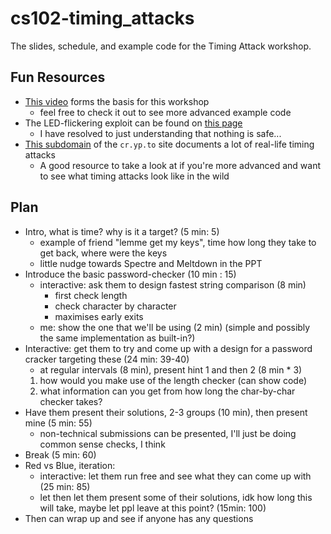 # cs102-timing_attacks
The slides, schedule, and example code for the Timing Attack workshop.

## Fun Resources

- [This video](https://youtu.be/XThL0LP3RjY) forms the basis for this workshop
  - feel free to check it out to see more advanced example code
- The LED-flickering exploit can be found on [this page](https://arstechnica.com/information-technology/2023/06/hackers-can-steal-cryptographic-keys-by-video-recording-connected-power-leds-60-feet-away/)
  - I have resolved to just understanding that nothing is safe...
- [This subdomain](https://timing.attacks.cr.yp.to/) of the `cr.yp.to` site documents a lot of real-life timing attacks
  - A good resource to take a look at if you're more advanced and want to see what timing attacks look like in the wild

## Plan

- Intro, what is time? why is it a target? (5 min: 5)
  - example of friend "lemme get my keys", time how long they take to get back, where were the keys
  - little nudge towards Spectre and Meltdown in the PPT
- Introduce the basic password-checker (10 min : 15)
  - interactive: ask them to design fastest string comparison (8 min)
    - first check length
    - check character by character
    - maximises early exits
  - me: show the one that we'll be using (2 min) (simple and possibly the same implementation as built-in?)
- Interactive: get them to try and come up with a design for a password cracker targeting these (24 min: 39-40)
  - at regular intervals (8 min), present hint 1 and then 2 (8 min * 3)
  1. how would you make use of the length checker (can show code)
  2. what information can you get from how long the char-by-char checker takes?
- Have them present their solutions, 2-3 groups (10 min), then present mine (5 min: 55)
  - non-technical submissions can be presented, I'll just be doing common sense checks, I think
- Break (5 min: 60)
- Red vs Blue, iteration:
  - interactive: let them run free and see what they can come up with (25 min: 85)
  - let then let them present some of their solutions, idk how long this will take, maybe let ppl leave at this point? (15min: 100)
- Then can wrap up and see if anyone has any questions
